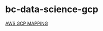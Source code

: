 # bc-data-science-gcp

[AWS GCP MAPPING](https://cloud.google.com/free/docs/map-aws-google-cloud-platform)

